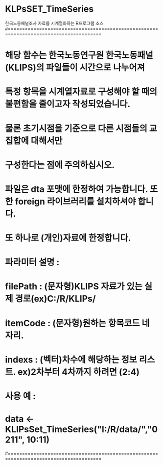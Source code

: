 # KLPsSET_TimeSeries
한국노동패널조사 자료를 시계열화하는 R프로그램 소스
#=======================================================================================
# 해당 함수는 한국노동연구원 한국노동패널(KLIPS)의 파일들이 시간으로 나누어져
# 특정 항목을 시계열자료로 구성해야 할 때의 불편함을 줄이고자 작성되었습니다.
# 물론 초기시점을 기준으로 다른 시점들의 교집합에 대해서만 
# 구성한다는 점에 주의하십시오.
# 파일은 dta 포맷에 한정하여 가능합니다. 또한 foreign 라이브러리를 설치하셔야 합니다.
# 또 하나로 (개인)자료에 한정합니다.
# 파라미터 설명 :
#  filePath : (문자형)KLIPS 자료가 있는 실제 경로(ex)C:/R/KLIPs/
#  itemCode : (문자형)원하는 항목코드 네 자리.
#  indexs : (벡터)차수에 해당하는 정보 리스트. ex)2차부터 4차까지 하려면 (2:4)
# 사용 예 : 
# data <- KLIPsSet_TimeSeries("I:/R/data/","0211", 10:11)
#=======================================================================================

